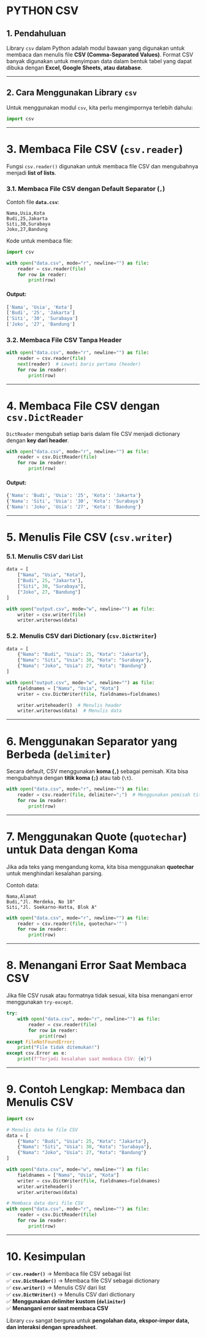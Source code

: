 # PYTHON CSV

## **1. Pendahuluan**  
Library `csv` dalam Python adalah modul bawaan yang digunakan untuk membaca dan menulis file **CSV (Comma-Separated Values)**. Format CSV banyak digunakan untuk menyimpan data dalam bentuk tabel yang dapat dibuka dengan **Excel, Google Sheets, atau database**.  

---

## **2. Cara Menggunakan Library `csv`**  
Untuk menggunakan modul `csv`, kita perlu mengimpornya terlebih dahulu:  
```python
import csv
```

---

# **3. Membaca File CSV (`csv.reader`)**  
Fungsi `csv.reader()` digunakan untuk membaca file CSV dan mengubahnya menjadi **list of lists**.

### **3.1. Membaca File CSV dengan Default Separator (`,`)**
Contoh file **`data.csv`**:  
```
Nama,Usia,Kota
Budi,25,Jakarta
Siti,30,Surabaya
Joko,27,Bandung
```

Kode untuk membaca file:
```python
import csv

with open("data.csv", mode="r", newline="") as file:
    reader = csv.reader(file)
    for row in reader:
        print(row)
```
#### **Output:**
```python
['Nama', 'Usia', 'Kota']
['Budi', '25', 'Jakarta']
['Siti', '30', 'Surabaya']
['Joko', '27', 'Bandung']
```

### **3.2. Membaca File CSV Tanpa Header**
```python
with open("data.csv", mode="r", newline="") as file:
    reader = csv.reader(file)
    next(reader)  # Lewati baris pertama (header)
    for row in reader:
        print(row)
```

---

# **4. Membaca File CSV dengan `csv.DictReader`**  
`DictReader` mengubah setiap baris dalam file CSV menjadi dictionary dengan **key dari header**.

```python
with open("data.csv", mode="r", newline="") as file:
    reader = csv.DictReader(file)
    for row in reader:
        print(row)
```

#### **Output:**
```python
{'Nama': 'Budi', 'Usia': '25', 'Kota': 'Jakarta'}
{'Nama': 'Siti', 'Usia': '30', 'Kota': 'Surabaya'}
{'Nama': 'Joko', 'Usia': '27', 'Kota': 'Bandung'}
```

---

# **5. Menulis File CSV (`csv.writer`)**  
### **5.1. Menulis CSV dari List**  
```python
data = [
    ["Nama", "Usia", "Kota"],
    ["Budi", 25, "Jakarta"],
    ["Siti", 30, "Surabaya"],
    ["Joko", 27, "Bandung"]
]

with open("output.csv", mode="w", newline="") as file:
    writer = csv.writer(file)
    writer.writerows(data)
```

### **5.2. Menulis CSV dari Dictionary (`csv.DictWriter`)**  
```python
data = [
    {"Nama": "Budi", "Usia": 25, "Kota": "Jakarta"},
    {"Nama": "Siti", "Usia": 30, "Kota": "Surabaya"},
    {"Nama": "Joko", "Usia": 27, "Kota": "Bandung"}
]

with open("output.csv", mode="w", newline="") as file:
    fieldnames = ["Nama", "Usia", "Kota"]
    writer = csv.DictWriter(file, fieldnames=fieldnames)

    writer.writeheader()  # Menulis header
    writer.writerows(data)  # Menulis data
```

---

# **6. Menggunakan Separator yang Berbeda (`delimiter`)**  
Secara default, CSV menggunakan **koma (`,`)** sebagai pemisah. Kita bisa mengubahnya dengan **titik koma (`;`)** atau tab (`\t`).

```python
with open("data.csv", mode="r", newline="") as file:
    reader = csv.reader(file, delimiter=";")  # Menggunakan pemisah titik koma
    for row in reader:
        print(row)
```

---

# **7. Menggunakan Quote (`quotechar`) untuk Data dengan Koma**  
Jika ada teks yang mengandung koma, kita bisa menggunakan **quotechar** untuk menghindari kesalahan parsing.

Contoh data:
```
Nama,Alamat
Budi,"Jl. Merdeka, No 10"
Siti,"Jl. Soekarno-Hatta, Blok A"
```

```python
with open("data.csv", mode="r", newline="") as file:
    reader = csv.reader(file, quotechar='"')
    for row in reader:
        print(row)
```

---

# **8. Menangani Error Saat Membaca CSV**  
Jika file CSV rusak atau formatnya tidak sesuai, kita bisa menangani error menggunakan `try-except`.

```python
try:
    with open("data.csv", mode="r", newline="") as file:
        reader = csv.reader(file)
        for row in reader:
            print(row)
except FileNotFoundError:
    print("File tidak ditemukan!")
except csv.Error as e:
    print(f"Terjadi kesalahan saat membaca CSV: {e}")
```

---

# **9. Contoh Lengkap: Membaca dan Menulis CSV**  
```python
import csv

# Menulis data ke file CSV
data = [
    {"Nama": "Budi", "Usia": 25, "Kota": "Jakarta"},
    {"Nama": "Siti", "Usia": 30, "Kota": "Surabaya"},
    {"Nama": "Joko", "Usia": 27, "Kota": "Bandung"}
]

with open("data.csv", mode="w", newline="") as file:
    fieldnames = ["Nama", "Usia", "Kota"]
    writer = csv.DictWriter(file, fieldnames=fieldnames)
    writer.writeheader()
    writer.writerows(data)

# Membaca data dari file CSV
with open("data.csv", mode="r", newline="") as file:
    reader = csv.DictReader(file)
    for row in reader:
        print(row)
```

---

# **10. Kesimpulan**  
✅ **`csv.reader()`** → Membaca file CSV sebagai list  
✅ **`csv.DictReader()`** → Membaca file CSV sebagai dictionary  
✅ **`csv.writer()`** → Menulis CSV dari list  
✅ **`csv.DictWriter()`** → Menulis CSV dari dictionary  
✅ **Menggunakan delimiter kustom (`delimiter`)**  
✅ **Menangani error saat membaca CSV**  

Library `csv` sangat berguna untuk **pengolahan data, ekspor-impor data, dan interaksi dengan spreadsheet**.
